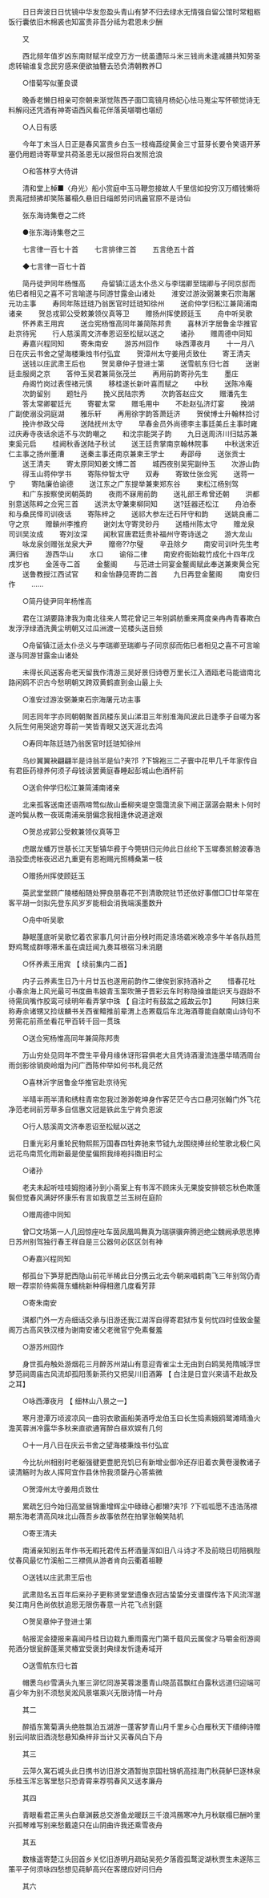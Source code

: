 <!-- { "loadSidebar": true } -->
　　日日奔波日日忧镜中华发忽盈头青山有梦不归去绿水无情强自留公馆时常粗粝饭行囊依旧木棉裘也知富贵非吾分祗为君恩未少酬 

　　又 

　　西北频年值岁凶东南财赋半成空万方一统虽遭际斗米三钱尚未逢减膳共知劳圣虑转输谁复念民穷感来便欲抽簪去恐负清朝教养□ 

　　○惜菊写似董良谟 

　　晚香老懒日相亲可奈朝来渐觉陈西子面□鸾镜月杨妃心怯马嵬尘写怀顿觉诗无料解闷还凭酒有神寄语西风看花伴落英堪嚼也堪纫 

　　○人日有感 

　　今年丁未当人日正是春风富贵乡白玉一枝梅蕋绽黄金三寸韮芽长要令笑语开茅塞仍用题诗寄草堂共荷圣恩无以报但将白发照沧浪 

　　○和答林亨大侍讲 

　　清和堂上棹■〈舟光〉船小赏庭中玉马鞭忽接故人千里信如投穷汉万缗钱懒将贡禹冠频拂却笑陈蕃榻久悬旧日缁郎劳问讯麄官原不是诗仙 

　　张东海诗集卷之二终

　　●张东海诗集卷之三 

　　七言律一百七十首 
　　七言排律三首 
　　五言绝五十首 

　　◆七言律一百七十首 

　　简丹徒尹同年杨惟高 
　　舟留镇江适太仆丞义与李瑞卿至瑞卿与子同京邸而佑巳者相见之喜不可言喻遂与同游甘露金山诸处 
　　淮安过游汝弼兼柬石宗海屠元功主事 
　　寿同年陈廷琏乃翁医官时廷琏知徐州 
　　送俞仲学归松江兼简浦南诸亲 
　　贺总戎郭公受敕兼领仪真等卫 
　　赠扬州挥使顾廷玉 
　　舟中听吴歌 
　　怀养素王用宾 
　　送佥宪杨惟高同年兼简陈邦贵 
　　喜林沂字居鲁金华推官赴京待宪 
　　行人慈溪周文济奉恩诏至松赋以送之 
　　诸孙 
　　赠周德中同知 
　　寿嘉兴程同知 
　　寄朱南安 
　　游苏州回作 
　　咏西潭夜月 
　　十一月八日在庆云书舍之望海楼秉烛书付弘宜 
　　贺漳州太守姜用贞致仕 
　　寄王清夫 
　　送钱以庄武肃王后也 
　　贺吴章仲子登进士第 
　　送雪航东归七首 
　　送谢廷圭服阕之京 
　　答仲玉吴君兼简张茂兰 
　　再用前韵寄孙先生 
　　墨庄 
　　舟阁竹岗过表侄禇元慎 
　　移桂遂长新叶喜而赋之 
　　中秋 
　　送陈冷庵 
　　次韵留别 
　　题牡丹 
　　挽义民陆宗秀 
　　次韵答赵应文 
　　赠潘先生 
　　答太常卿翟廷光 
　　寄翟太常 
　　赠毛用中 
　　不赴赵弘济灯宴 
　　挽湖广副使溺没洞庭湖 
　　雅乐轩 
　　再用徐字韵答萧廷济 
　　贺侯博士升翰林捡讨 
　　挽许参政父母 
　　送陆抚州太守 
　　早春金员外尚德李主事廷美丘主事时雍过庆寿寺夜话余适不与次韵嘲之 
　　和沈宗能哭子韵 
　　九日送周济川归姑苏兼柬奚元启 
　　桂阙秋香送陆子秋试 
　　送王廷贵掌南京翰林院事 
　　中秋送宋近仁主事之扬州董漕 
　　送秦主事还南京兼柬王学士 
　　寿邵母 
　　送张贡士 
　　送王清夫 
　　寄太原同知姜文博二首 
　　城西夜别吴宪副仲玉 
　　次游山韵 
　　得玉山蒋仲学书 
　　寄陈仲智太守 
　　双寿 
　　寄致仕张佥宪 
　　送蒋一宁 
　　寄陆廉伯谕德 
　　送江东之广东提举兼柬郑东谷 
　　柬松江杨别驾 
　　和广东按察使闵朝英韵 
　　夜雨不寐用前韵 
　　送礼部王希曾还朝 
　　洪都别意送陈粹之佥宪三首 
　　送洪太守兼柬柳同知 
　　送?廷器还松江 
　　舟泊泰和与桑民怿司训夜话 
　　寄陈梓之 
　　送祁大参左迁石阡守和韵 
　　送姚良甫二守之京 
　　赠贑州李推府 
　　谢刘太守寄灵砂丹 
　　送梧州陈太守 
　　赠龙泉司训吴汝成 
　　寄刘汝深 
　　闻秋官唐君廷贵补福州守寄诗送之 
　　游大龙山 
　　咏龙泉剑赠张龙泉大尹 
　　赠帝??尔璧 
　　辛丑除夕 
　　南安司训叶先生考满归省 
　　游西华山 
　　水口 
　　谕俗二律 
　　南安府衙始栽竹成化十四年戊戌岁也 
　　金莲寺二首 
　　金鳌阁 
　　与范进士同宴金鳌阁赋此奉送兼柬黄佥宪 
　　送鲁教授江西试官 
　　和金怡静见寄韵二首 
　　九日再登金鳌阁 
　　南安归作 
　　...... 

　　○简丹徒尹同年杨惟高 

　　君在江湖要路津我为南北往来人莺花曾记三年别鹢舫重来两度亲冉冉青春欺白发浮浮绿酒洗黄尘明朝又过瓜洲渡一览楼头送目频 

　　○舟留镇江适太仆丞义与李瑞卿至瑞卿与子同京邸而佑巳者相见之喜不可言喻遂与同游甘露金山诸处 

　　未得长风送客舟老天留我作清游三吴好景归诗卷万里长江入酒瓯老马能谙南北路闲鸥不识古今愁明朝又跨双黄鹤直到金山最上头 

　　○淮安过游汝弼兼柬石宗海屠元功主事 

　　同志同年字亦同朝朝聚首凤楼东吴山涕泪三年别淮海风波此日逢季子自嗟为客久阮生何用哭途穷尊前一笑皆青眼又送天涯北去鸿 

　　○寿同年陈廷琏乃翁医官时廷琏知徐州 

　　乌纱翼翼袂翩翩半是诗翁半是仙?夹?阝?下锦袍三二子寰中花甲几千年家传自有君臣药禄养何须子母钱读罢黄庭春睡起彭城山色酒杯前 

　　○送俞仲学归松江兼简浦南诸亲 

　　北来孤客送南还语燕啼莺似故山垂柳夹堤空霭霭流泉下闸正潺潺会期未卜何时遂吟鬓从教一夜斑南浦亲朋偏念我相逢休说道途艰 

　　○贺总戎郭公受敕兼领仪真等卫 

　　虎踞龙蟠万世基长江天堑镇华彛于今筦钥归元帅此日丝纶下玉墀奏凯鲸波春浩浩投壶虎帐夜迟迟九重更有恩袍赐光照榑桑第一枝 

　　○赠扬州挥使顾廷玉 

　　英武堂堂顾广陵楼船随处狎良朋春花不到清歌院驻节还依好事僧□□廿年常在客平胡一剑拟先登东风岁岁能相会消我端溪墨数升 

　　○舟中听吴歌 

　　静眠蓬底听吴歌忆着农家事几何计亩分秧时雨足涤场砻米晚凉多牛羊各队趋荒野鸡鹜成群啄滞禾虽在虞廷闻九奏耳根宿习未消磨 

　　○怀养素王用宾 【 续前集内二首】 

　　内子云养素生日乃十月廿五也遂用前韵作二律俟到家持酒补之 
　　惜春花吐小春余海上风光最可书度曲韦娘青玉案吹箫子晋彩云车时称隐操谁能识天与遐龄不待需凤嘴作胶鸾可续明年看弄掌中珠 【 自注时有鼓盆之戚故云尔】 
　　阿妹归来称寿余诸甥又捡绂麟书关西雀鳣推前辈渭上态罴载后车北海酒尊能自献南山诗句不劳需花前燕坐看花甲百转千回一贯珠 

　　○送佥宪杨惟高同年兼简陈邦贵 

　　万山穷处见同年不啻生平骨月缘休讶形容俱老大且凭诗酒漫流连墨华晴洒周台雨剑影徐销庾岭烟为问广西陈仲举如何书札竟茫然 

　　○喜林沂字居鲁金华推官赴京待宪 

　　半晴半雨半清和绣柱青帘忽我过渺渺乾坤身作客茫茫今古口悬河张翰门外飞花净范老祠前芳草多自信惠文冠是铁此生宁肯负恩波 

　　○行人慈溪周文济奉恩诏至松赋以送之 

　　日重光彩月重轮民物熙熙万国春四牡奔驰来节钺九龙围绕捧丝纶笙歌北极仁风远花鸟南荒化雨新最是使星偏照我绯袍抖擞旧时尘 

　　○诸孙 

　　老夫未起听哇哇姆抱诸孙到小斋案上有书浑不顾床头无果旋安排顿忘秋色欺蓬鬓但觉春风满好怀康乐有言如我意芝兰玉树在庭阶 

　　○赠周德中同知 

　　曾□文场第一人几回惊座吐车茵凤凰鸣舞真为瑞骐骥奔腾迥绝尘魏阙承恩思捧日苏州别驾独行春王祥自是三公器何必区区剑有神 

　　○寿嘉兴程同知 

　　郁孤台下笋芽肥西隐山前花半稀此日分携云北去今朝来唱鹤南飞三年别驾仍青眼一荐崇阶待紫薇东蟠桃新种得相邀几度看芳菲 

　　○寄朱南安 

　　淇都门外一方舟细话交承与旧游还我江湖浑自得寄君狱市复何忧四时佳致金鳌阁万古高风铁汉楼为谢南安诸父老微官宁免素餐羞 

　　○游苏州回作 

　　身世孤舟触处游烟花三月醉苏州湖山有意迎青雀尘土无由到白鸥吴苑隋城浮世梦范祠周庙古风流却孤阳羡新茶约又把吴川旧酒筹 【 白注是日宜兴来请不赴故及之耳】 

　　○咏西潭夜月 【 细林山八景之一】 

　　寒月澄潭万顷波凉风一曲羽衣歌画船美酒呼龙伯玉曰长生捣素娥鸥鹭滩晴渔火澹芙蓉洲冷露华多秋来直欲通宵醉白昼欢娱有几何 

　　○十一月八日在庆云书舍之望海楼秉烛书付弘宜 

　　今比杭州相别时老躯强徤更豊肥充饥巳有新增业御冷还存旧着衣黄卷漫教诸子读清觞时为故人挥阿宜作县休怜我须罄丹心答紫微 

　　○贺漳州太守姜用贞致仕 

　　累疏乞归今始归高堂昼锦重增辉尘中碌碌心都懒?夹?阝?下呱呱愿不违浩荡襟期东海老清高风味北山薇吾乡故事依然在拍掌张翰笑陆机 

　　○寄王清夫 

　　南浦亲知别五年作书无暇托君传五杯酒量浑如旧八斗诗才不及前晓日叨陪枫陛仗春风最忆竹溪船二三襟佩从游者肯向云衢着祖鞭 

　　○送钱以庄武肃王后也 

　　武肃勋名五百年后来孙子更称贤堂堂遗像衣冠古蛰蛰分支谱牒传洛下风流浑邈矣江南月色尚依肰追思无限伤春意一片花飞点别筵 

　　○贺吴章仲子登进士第 

　　帖报泥金捷报来喜闻丹桂日边栽九重雨露光门第千载风云属俊才马嚼金衔游阆苑酒分银瓮醉蓬莱灵椿宜受褒封典绿发忻逢寿域开 

　　○送雪航东归七首 

　　帽褁乌纱雪满头九峯三泖忆同游芙蓉泼墨青山晓菡萏飘红白露秋远道归迎端可喜少年为别不须愁吴淞风景堪乘兴无限诗情一叶舟 

　　其二 

　　醉插东篱菊满头绝胜飘泊五湖游一蓬客梦青山月千里乡心白雁秋天下缙绅诗赠别云间故旧酒浇愁悬知桑梓非当计又买春风白下舟 

　　其三 

　　云萍久寓石城头此日携书访旧游文酒暂抛京国社锦帆高挂海门秋莼鲈巳逐林泉乐桂玉浑忘客里愁只恐青霄来荐鹗春风又送孝廉舟 

　　其四 

　　青眼看君正黑头白章渊薮总交游鱼龙暖跃三千浪鸿鴈寒冲九月秋联榻巳酬吟里兴孤琴难写别来愁戴逵只在山阴曲许我还乘雪夜舟 

　　其五 

　　数椽遥寄楚江头回首乡关忆旧游明月疏砧吴苑夕落霞孤鹜淀湖秋贾生未遂陈三策平子何须咏四愁想见莼鲈高兴在客牕应好问归舟 

　　其六 

